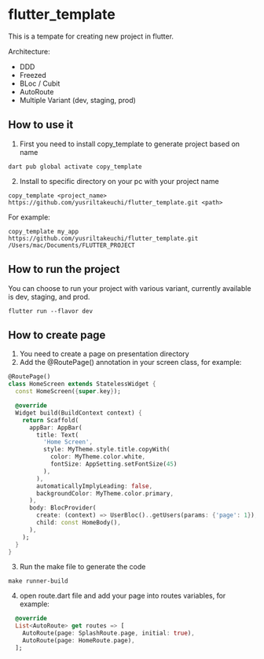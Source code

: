 # flutter_template

This is a tempate for creating new project in flutter.

Architecture:
- DDD
- Freezed
- BLoc / Cubit
- AutoRoute
- Multiple Variant (dev, staging, prod)
## 

## How to use it
1. First you need to install copy_template to generate project based on name
````
dart pub global activate copy_template
````
2. Install to specific directory on your pc with your project name
```
copy_template <project_name> https://github.com/yusriltakeuchi/flutter_template.git <path>
```
For example:
```
copy_template my_app https://github.com/yusriltakeuchi/flutter_template.git /Users/mac/Documents/FLUTTER_PROJECT
```

## How to run the project
You can choose to run your project with various variant, currently available is dev, staging, and prod.
```
flutter run --flavor dev
```

## How to create page
1. You need to create a page on presentation directory
2. Add the @RoutePage() annotation in your screen class, for example:
```dart
@RoutePage()
class HomeScreen extends StatelessWidget {
  const HomeScreen({super.key});

  @override
  Widget build(BuildContext context) {
    return Scaffold(
      appBar: AppBar(
        title: Text(
          'Home Screen',
          style: MyTheme.style.title.copyWith(
            color: MyTheme.color.white,
            fontSize: AppSetting.setFontSize(45)
          ),
        ),
        automaticallyImplyLeading: false,
        backgroundColor: MyTheme.color.primary,
      ),
      body: BlocProvider(
        create: (context) => UserBloc()..getUsers(params: {'page': 1}),
        child: const HomeBody(),
      ),
    );
  }
}
```
3. Run the make file to generate the code
```
make runner-build
```
4. open route.dart file and add your page into routes variables, for example:
```dart
  @override
  List<AutoRoute> get routes => [
    AutoRoute(page: SplashRoute.page, initial: true),
    AutoRoute(page: HomeRoute.page),
  ];
```